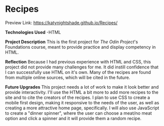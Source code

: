 # Recipes
Preview Link: https://katynightshade.github.io/Recipes/

**Technologies Used**
-HTML

**Project Description**
This is the first project for _The Odin Project_'s Foundations course, meant to provide practice and display competency in HTML. 

**Reflection**
Because I had previous experience with HTML and CSS, this project did not provide many challenges for me. It did instill confidence that I can successfully use HTML on it's own. Many of the recipes are found from multiple online sources, which will be cited in the future.

**Future Upgrades**
This project needs a lot of work to make it look better and provide interactivity. I'll use the HTML a bit more to add more recipes to the site and to cite the creators of the recipes. I plan to use CSS to create a mobile first design, making it responsive to the needs of the user, as well as creating a more attractive home page, specifically. I will also use JavaScript to create a "dinner spinner", where the user can choose a meat/no meat option and click a spinner and it will provide them a random recipe.
